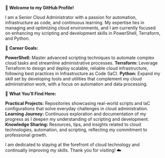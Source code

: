 👋 **Welcome to my GitHub Profile!**

I am a Senior Cloud Administrator with a passion for automation, infrastructure as code, and continuous learning. My expertise lies in managing and optimizing cloud environments, and I am currently focused on enhancing my scripting and development skills in PowerShell, Terraform, and Python.

💼 **Career Goals:**

**PowerShell:** Master advanced scripting techniques to automate complex cloud tasks and streamline administrative processes.
**Terraform:** Leverage Terraform to design and deploy scalable, reliable cloud infrastructure, following best practices in Infrastructure as Code (IaC).
**Python:** Expand my skill set by developing tools and utilities that complement my cloud administration work, with a focus on automation and data processing.

🚀 **What You’ll Find Here:**

**Practical Projects:** Repositories showcasing real-world scripts and IaC configurations that solve everyday challenges in cloud administration.
**Learning Journey:** Continuous exploration and documentation of my progress as I deepen my understanding of scripting and development.
**Knowledge Sharing:** Resources, tips, and insights related to cloud technologies, automation, and scripting, reflecting my commitment to professional growth.

I am dedicated to staying at the forefront of cloud technology and continually improving my skills. Thank you for visiting! ☁️
